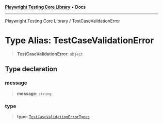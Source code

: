 [**Playwright Testing Core Library**](../README.md) • **Docs**

***

[Playwright Testing Core Library](../README.md) / TestCaseValidationError

# Type Alias: TestCaseValidationError

> **TestCaseValidationError**: `object`

## Type declaration

### message

> **message**: `string`

### type

> **type**: [`TestCaseValidationErrorTypes`](../enumerations/TestCaseValidationErrorTypes.md)
